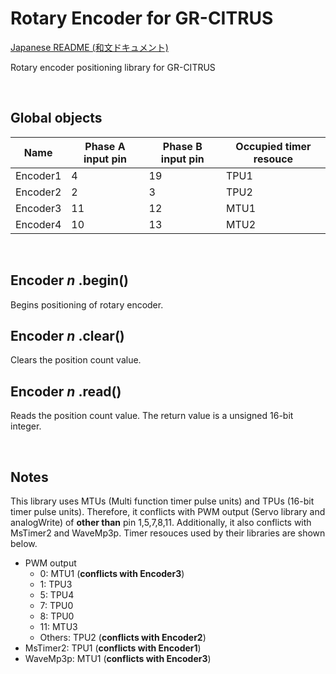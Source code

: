 # Rotary Encoder for GR-CITRUS

[Japanese README (和文ドキュメント)](README-ja.md)

Rotary encoder positioning library for GR-CITRUS

<br>

## Global objects

| Name |  Phase A input pin | Phase B input pin | Occupied timer resouce |
| ---- | ---- | ---- | ---- |
| Encoder1 |  4 | 19 | TPU1 |
| Encoder2 |  2 |  3 | TPU2 |
| Encoder3 | 11 | 12 | MTU1 |
| Encoder4 | 10 | 13 | MTU2 |

<br>

## Encoder *n* .begin()
Begins positioning of rotary encoder.

## Encoder *n* .clear()
Clears the position count value.

## Encoder *n* .read()
Reads the position count value. The return value is a unsigned 16-bit integer.

<br>

## Notes
This library uses MTUs (Multi function timer pulse units) and TPUs (16-bit timer pulse units). Therefore, it conflicts with PWM output (Servo library and analogWrite) of **other than** pin 1,5,7,8,11. Additionally, it also conflicts with MsTimer2 and WaveMp3p. Timer resouces used by their libraries are shown below.

- PWM output
    - 0: MTU1 (**conflicts with Encoder3**)
    - 1: TPU3
    - 5: TPU4
    - 7: TPU0
    - 8: TPU0
    - 11: MTU3
    - Others: TPU2 (**conflicts with Encoder2**)
- MsTimer2: TPU1 (**conflicts with Encoder1**)
- WaveMp3p: MTU1 (**conflicts with Encoder3**)